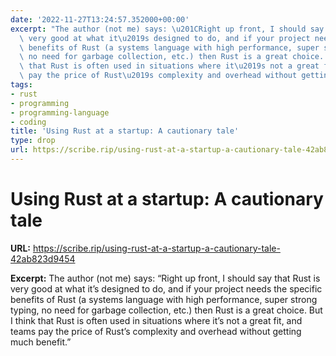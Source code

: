 ```yaml
---
date: '2022-11-27T13:24:57.352000+00:00'
excerpt: "The author (not me) says: \u201CRight up front, I should say that Rust is\
  \ very good at what it\u2019s designed to do, and if your project needs the specific\
  \ benefits of Rust (a systems language with high performance, super strong typing,\
  \ no need for garbage collection, etc.) then Rust is a great choice. But I think\
  \ that Rust is often used in situations where it\u2019s not a great fit, and teams\
  \ pay the price of Rust\u2019s complexity and overhead without getting much benefit.\u201D"
tags:
- rust
- programming
- programming-language
- coding
title: 'Using Rust at a startup: A cautionary tale'
type: drop
url: https://scribe.rip/using-rust-at-a-startup-a-cautionary-tale-42ab823d9454
---
```


# Using Rust at a startup: A cautionary tale

**URL:** https://scribe.rip/using-rust-at-a-startup-a-cautionary-tale-42ab823d9454

**Excerpt:** The author (not me) says: “Right up front, I should say that Rust is very good at what it’s designed to do, and if your project needs the specific benefits of Rust (a systems language with high performance, super strong typing, no need for garbage collection, etc.) then Rust is a great choice. But I think that Rust is often used in situations where it’s not a great fit, and teams pay the price of Rust’s complexity and overhead without getting much benefit.”
